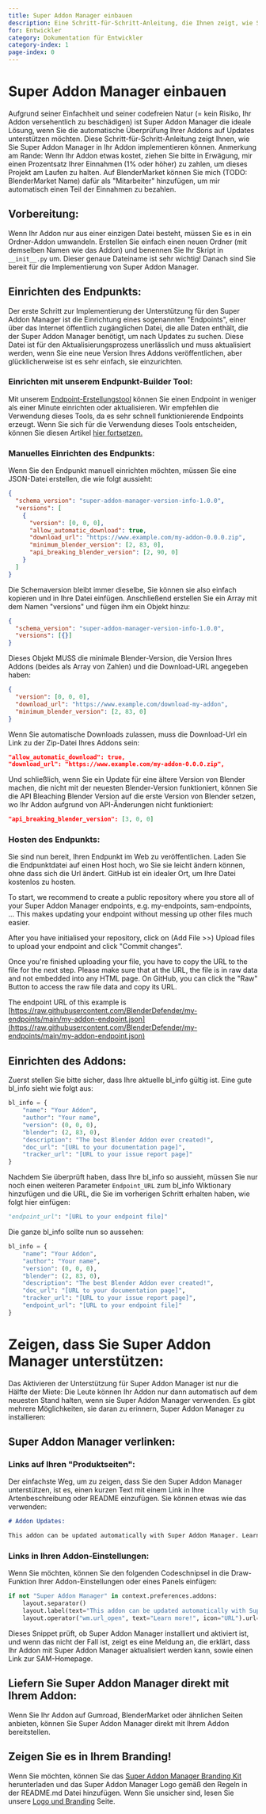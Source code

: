 ```yaml
---
title: Super Addon Manager einbauen
description: Eine Schritt-für-Schritt-Anleitung, die Ihnen zeigt, wie Sie Super Addon Manager in Ihr Addon implementieren.
for: Entwickler
category: Dokumentation für Entwickler
category-index: 1
page-index: 0
---
```


# Super Addon Manager einbauen

Aufgrund seiner Einfachheit und seiner codefreien Natur (= kein Risiko, Ihr Addon versehentlich zu beschädigen) ist Super Addon Manager die ideale Lösung, wenn Sie die automatische Überprüfung Ihrer Addons auf Updates unterstützen möchten. Diese Schritt-für-Schritt-Anleitung zeigt Ihnen, wie Sie Super Addon Manager in Ihr Addon implementieren können. Anmerkung am Rande: Wenn Ihr Addon etwas kostet, ziehen Sie bitte in Erwägung, mir einen Prozentsatz Ihrer Einnahmen (1% oder höher) zu zahlen, um dieses Projekt am Laufen zu halten. Auf BlenderMarket können Sie mich (TODO: BlenderMarket Name) dafür als "Mitarbeiter" hinzufügen, um mir automatisch einen Teil der Einnahmen zu bezahlen.

## Vorbereitung:

Wenn Ihr Addon nur aus einer einzigen Datei besteht, müssen Sie es in ein Ordner-Addon umwandeln. Erstellen Sie einfach einen neuen Ordner (mit demselben Namen wie das Addon) und benennen Sie Ihr Skript in `__init__.py` um. Dieser genaue Dateiname ist sehr wichtig! Danach sind Sie bereit für die Implementierung von Super Addon Manager.

## Einrichten des Endpunkts:

Der erste Schritt zur Implementierung der Unterstützung für den Super Addon Manager ist die Einrichtung eines sogenannten "Endpoints", einer über das Internet öffentlich zugänglichen Datei, die alle Daten enthält, die der Super Addon Manager benötigt, um nach Updates zu suchen. Diese Datei ist für den Aktualisierungsprozess unerlässlich und muss aktualisiert werden, wenn Sie eine neue Version Ihres Addons veröffentlichen, aber glücklicherweise ist es sehr einfach, sie einzurichten.

### Einrichten mit unserem Endpunkt-Builder Tool:

Mit unserem [Endpoint-Erstellungstool](/endpoint-builder) können Sie einen Endpoint in weniger als einer Minute einrichten oder aktualisieren. Wir empfehlen die Verwendung dieses Tools, da es sehr schnell funktionierende Endpoints erzeugt. Wenn Sie sich für die Verwendung dieses Tools entscheiden, können Sie diesen Artikel [hier fortsetzen.](#hosting-the-endpoint)

### Manuelles Einrichten des Endpunkts:

Wenn Sie den Endpunkt manuell einrichten möchten, müssen Sie eine JSON-Datei erstellen, die wie folgt aussieht:

```json
{
  "schema_version": "super-addon-manager-version-info-1.0.0",
  "versions": [
    {
      "version": [0, 0, 0],
      "allow_automatic_download": true,
      "download_url": "https://www.example.com/my-addon-0.0.0.zip",
      "minimum_blender_version": [2, 83, 0],
      "api_breaking_blender_version": [2, 90, 0]
    }
  ]
}
```

Die Schemaversion bleibt immer dieselbe, Sie können sie also einfach kopieren und in Ihre Datei einfügen. Anschließend erstellen Sie ein Array mit dem Namen "versions" und fügen ihm ein Objekt hinzu:

```json
{
  "schema_version": "super-addon-manager-version-info-1.0.0",
  "versions": [{}]
}
```

Dieses Objekt MUSS die minimale Blender-Version, die Version Ihres Addons (beides als Array von Zahlen) und die Download-URL angegeben haben:

```json
{
  "version": [0, 0, 0],
  "download_url": "https://www.example.com/download-my-addon",
  "minimum_blender_version": [2, 83, 0]
}
```

Wenn Sie automatische Downloads zulassen, muss die Download-Url ein Link zu der Zip-Datei Ihres Addons sein:

```json
"allow_automatic_download": true,
"download_url": "https://www.example.com/my-addon-0.0.0.zip",
```

Und schließlich, wenn Sie ein Update für eine ältere Version von Blender machen, die nicht mit der neuesten Blender-Version funktioniert, können Sie die API Bleaching Blender Version auf die erste Version von Blender setzen, wo Ihr Addon aufgrund von API-Änderungen nicht funktioniert:

```json
"api_breaking_blender_version": [3, 0, 0]
```

### Hosten des Endpunkts:

Sie sind nun bereit, Ihren Endpunkt im Web zu veröffentlichen. Laden Sie die Endpunktdatei auf einen Host hoch, wo Sie sie leicht ändern können, ohne dass sich die Url ändert. GitHub ist ein idealer Ort, um Ihre Datei kostenlos zu hosten.

To start, we recommend to create a public repository where you store all of your Super Addon Manager endpoints, e.g. my-endpoints, sam-endpoints, ... This makes updating your endpoint without messing up other files much easier.

<DocumentationImage filename="gh-create-repo" alt="GitHub create repository page, creating a public repository with name my-endpoints."/>

After you have initialised your repository, click on (Add File >>) Upload files to upload your endpoint and click "Commit changes".

<DocumentationImage filename="gh-upload-endpoint" alt="GitHub upload file page with one file to upload."/>

Once you're finished uploading your file, you have to copy the URL to the file for the next step. Please make sure that at the URL, the file is in raw data and not embedded into any HTML page. On GitHub, you can click the "Raw" Button to access the raw file data and copy its URL.

<DocumentationImage filename="gh-view-raw" alt="GitHub view Raw file."/>

The endpoint URL of this example is [https://raw.githubusercontent.com/BlenderDefender/my-endpoints/main/my-addon-endpoint.json](https://raw.githubusercontent.com/BlenderDefender/my-endpoints/main/my-addon-endpoint.json)


## Einrichten des Addons:

Zuerst stellen Sie bitte sicher, dass Ihre aktuelle bl_info gültig ist. Eine gute bl_info sieht wie folgt aus:

```python
bl_info = {
    "name": "Your Addon",
    "author": "Your name",
    "version": (0, 0, 0),
    "blender": (2, 83, 0),
    "description": "The best Blender Addon ever created!",
    "doc_url": "[URL to your documentation page]",
    "tracker_url": "[URL to your issue report page]"
}
```

Nachdem Sie überprüft haben, dass Ihre bl_info so aussieht, müssen Sie nur noch einen weiteren Parameter `Endpoint_URL` zum bl_info Wiktionary hinzufügen und die URL, die Sie im vorherigen Schritt erhalten haben, wie folgt hier einfügen:

```python
"endpoint_url": "[URL to your endpoint file]"
```

Die ganze bl_info sollte nun so aussehen:

```python
bl_info = {
    "name": "Your Addon",
    "author": "Your name",
    "version": (0, 0, 0),
    "blender": (2, 83, 0),
    "description": "The best Blender Addon ever created!",
    "doc_url": "[URL to your documentation page]",
    "tracker_url": "[URL to your issue report page]",
    "endpoint_url": "[URL to your endpoint file]"
}
```

<div class="container">
<div class="row mt-3">

# Zeigen, dass Sie Super Addon Manager unterstützen:

Das Aktivieren der Unterstützung für Super Addon Manager ist nur die Hälfte der Miete: Die Leute können Ihr Addon nur dann automatisch auf dem neuesten Stand halten, wenn sie Super Addon Manager verwenden. Es gibt mehrere Möglichkeiten, sie daran zu erinnern, Super Addon Manager zu installieren:

## Super Addon Manager verlinken:

### Links auf Ihren "Produktseiten":

Der einfachste Weg, um zu zeigen, dass Sie den Super Addon Manager unterstützen, ist es, einen kurzen Text mit einem Link in Ihre Artenbeschreibung oder README einzufügen. Sie können etwas wie das verwenden:

```markdown
# Addon Updates:

This addon can be updated automatically with Super Addon Manager. Learn more on their site: https//TODO
```

### Links in Ihren Addon-Einstellungen:

Wenn Sie möchten, können Sie den folgenden Codeschnipsel in die Draw-Funktion Ihrer Addon-Einstellungen oder eines Panels einfügen:

```python
if not "Super Addon Manager" in context.preferences.addons:
    layout.separator()
    layout.label(text="This addon can be updated automatically with Super Addon Manager.")
    layout.operator("wm.url_open", text="Learn more!", icon="URL").url="https//TODO"
```

Dieses Snippet prüft, ob Super Addon Manager installiert und aktiviert ist, und wenn das nicht der Fall ist, zeigt es eine Meldung an, die erklärt, dass Ihr Addon mit Super Addon Manager aktualisiert werden kann, sowie einen Link zur SAM-Homepage.

## Liefern Sie Super Addon Manager direkt mit Ihrem Addon:

Wenn Sie Ihr Addon auf Gumroad, BlenderMarket oder ähnlichen Seiten anbieten, können Sie Super Addon Manager direkt mit Ihrem Addon bereitstellen.

## Zeigen Sie es in Ihrem Branding!

Wenn Sie möchten, können Sie das [Super Addon Manager Branding Kit](https//TODO) herunterladen und das Super Addon Manager Logo gemäß den Regeln in der README.md Datei hinzufügen. Wenn Sie unsicher sind, lesen Sie unsere [Logo und Branding](https//TODO) Seite.
